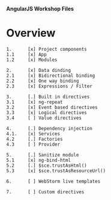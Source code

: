 **AngularJS Workshop Files**

# Overview
    1.      [x] Project components
    1.1     [x] App
    1.2     [x] Modules

    2.      [x] Data dinding
    2.1     [x] Bidirectional binding
    2.2     [x] One way binding
    2.3     [x] Expressions / Filter

    3.      [.] Built in directives
    3.1     [x] ng-repeat
    3.2     [x] Event based directives
    3.3     [x] Logical directives
    3.4     [ ] Value directives

    4.      [.] Dependency injection
    4.1.    [x] Services
    4.2     [.] Factories
    4.3     [ ] Provider

    5.      [.] Sanitize module
    5.1     [x] ng-bind-html
    5.2     [.] $sce.trustAsHtml()
    5.3     [x] $sce.trustAsResourceUrl()

    6.      [ ] WebStorm live templates

    7.      [ ] Custom directives
